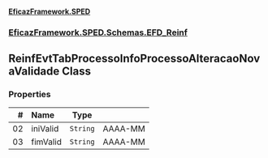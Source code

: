 #### [EficazFramework.SPED](EficazFrameworkSPED.md 'EficazFramework SPED')
### [EficazFramework.SPED.Schemas.EFD_Reinf](EficazFramework.SPED.Schemas.EFD_Reinf.md 'EficazFramework.SPED.Schemas.EFD_Reinf')

## ReinfEvtTabProcessoInfoProcessoAlteracaoNovaValidade Class
### Properties

| # | Name | Type | |
| ---: | :--- | :---: | :--- |
| 02 | iniValid | `String` | AAAA-MM |
| 03 | fimValid | `String` | AAAA-MM |
